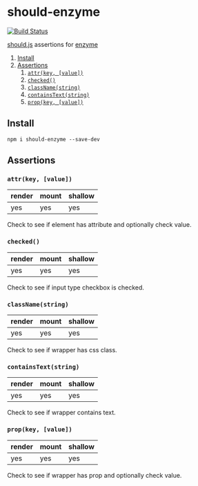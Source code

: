 # should-enzyme

[![Build Status](https://travis-ci.org/rkotze/should-enzyme.svg?branch=master)](https://travis-ci.org/rkotze/should-enzyme)

[should.js](https://shouldjs.github.io/) assertions for [enzyme](https://github.com/airbnb/enzyme)

1. [Install](#install)
1. [Assertions](#assertions)
	1. [`attr(key, [value])`](#attrkey-value)
	1. [`checked()`](#checked)
	1. [`className(string)`](#classnamestring)
	1. [`containsText(string)`](#containstextstring)
	1. [`prop(key, [value])`](#propkey-value)

## Install

`npm i should-enzyme --save-dev`

## Assertions

### `attr(key, [value])`

| render | mount | shallow |
| -------|-------|-------- |
| yes     | yes   | yes     |

Check to see if element has attribute and optionally check value.

### `checked()`

| render | mount | shallow |
| -------|-------|-------- |
| yes     | yes   | yes     |

Check to see if input type checkbox is checked.

### `className(string)`

| render | mount | shallow |
| -------|-------|-------- |
| yes     | yes   | yes     |

Check to see if wrapper has css class.

### `containsText(string)`

| render | mount | shallow |
| -------|-------|-------- |
| yes     | yes   | yes     |

Check to see if wrapper contains text.

### `prop(key, [value])`

| render | mount | shallow |
| -------|-------|-------- |
| yes     | yes   | yes     |

Check to see if wrapper has prop and optionally check value.
